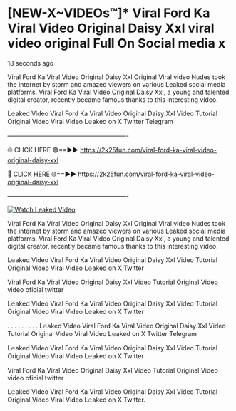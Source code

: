 # [NEW-X~VIDEOs™]* Viral Ford Ka Viral Video Original Daisy Xxl viral video original Full On Social media x

18 seconds ago

Viral Ford Ka Viral Video Original Daisy Xxl Original Viral video Nudes took the internet by storm and amazed viewers on various Leaked social media platforms. Viral Ford Ka Viral Video Original Daisy Xxl, a young and talented digital creator, recently became famous thanks to this interesting video.

L𝚎aked Video Viral Ford Ka Viral Video Original Daisy Xxl Video Tutorial Original Video Viral Video L𝚎aked on X Twitter Telegram

———————————————————-

🌐 CLICK HERE 🟢==►► https://2k25fun.com/viral-ford-ka-viral-video-original-daisy-xxl

🔴 CLICK HERE 🌐==►► https://2k25fun.com/viral-ford-ka-viral-video-original-daisy-xxl

———————————————————-

[![Watch Leaked Video](https://miro.medium.com/v2/resize:fit:828/format:webp/1*cilzJN44JGOrTw9NJCrNHA.gif "Watch Leaked Video")](https://2k25fun.com/viral-ford-ka-viral-video-original-daisy-xxl)

Viral Ford Ka Viral Video Original Daisy Xxl Original Viral video Nudes took the internet by storm and amazed viewers on various Leaked social media platforms. Viral Ford Ka Viral Video Original Daisy Xxl, a young and talented digital creator, recently became famous thanks to this interesting video.

L𝚎aked Video Viral Ford Ka Viral Video Original Daisy Xxl Video Tutorial Original Video Viral Video L𝚎aked on X Twitter

Viral Ford Ka Viral Video Original Daisy Xxl Video Tutorial Original Video video oficial twitter

L𝚎aked Video Viral Ford Ka Viral Video Original Daisy Xxl Video Tutorial Original Video Viral Video L𝚎aked on X Twitter

. . . . . . . . . L𝚎aked Video Viral Ford Ka Viral Video Original Daisy Xxl Video Tutorial Original Video Viral Video L𝚎aked on X Twitter Telegram

L𝚎aked Video Viral Ford Ka Viral Video Original Daisy Xxl Video Tutorial Original Video Viral Video L𝚎aked on X Twitter

Viral Ford Ka Viral Video Original Daisy Xxl Video Tutorial Original Video video oficial twitter

L𝚎aked Video Viral Ford Ka Viral Video Original Daisy Xxl Video Tutorial Original Video Viral Video L𝚎aked on X Twitter.